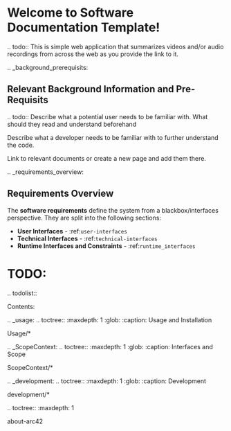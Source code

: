 Welcome to Software Documentation Template!
===========================================================


.. todo::
 This is simple web application that summarizes videos and/or audio recordings from across the web as you provide the link to it.


.. _background_prerequisits:

Relevant Background Information and Pre-Requisits
--------------------------------------------------

.. todo::
  Describe what a potential user needs to be familiar with. What should they read and understand beforehand

  Describe what a developer needs to be familiar with to further understand the code.

  Link to relevant documents or create a new page and add them there.


.. _requirements_overview:

Requirements Overview
---------------------

The **software requirements** define the system from a blackbox/interfaces perspective. They are split into the following sections:

- **User Interfaces** - :ref:`user-interfaces`
- **Technical Interfaces** - :ref:`technical-interfaces`
- **Runtime Interfaces and Constraints** - :ref:`runtime_interfaces`


TODO:
======
.. todolist::

Contents:

.. _usage:
.. toctree::
  :maxdepth: 1
  :glob:
  :caption: Usage and Installation

  Usage/*

.. _ScopeContext:
.. toctree::
  :maxdepth: 1
  :glob:
  :caption: Interfaces and Scope

  ScopeContext/*

.. _development:
.. toctree::
  :maxdepth: 1
  :glob:
  :caption: Development

  development/*

.. toctree::
   :maxdepth: 1

   about-arc42
